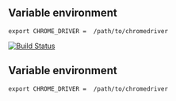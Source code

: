 
## Variable environment
```
export CHROME_DRIVER =  /path/to/chromedriver
```

[![Build Status](https://travis-ci.com/CorpoSense/tresorie.svg?branch=master)](https://travis-ci.com/CorpoSense/tresorie)


## Variable environment
```
export CHROME_DRIVER =  /path/to/chromedriver
```

